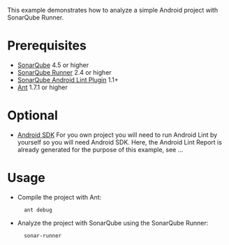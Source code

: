 This example demonstrates how to analyze a simple Android project with SonarQube Runner.

Prerequisites
=============
* [SonarQube](http://www.sonarsource.org/downloads/) 4.5 or higher
* [SonarQube Runner](http://docs.sonarqube.org/display/SONAR/Installing+and+Configuring+SonarQube+Runner) 2.4 or higher
* [SonarQube Android Lint Plugin](http://docs.sonarqube.org/display/SONAR/Android+Lint+Plugin) 1.1+
* [Ant](http://ant.apache.org/) 1.7.1 or higher

Optional
========
* [Android SDK](http://developer.android.com/sdk/index.html)
For you own project you will need to run Android Lint by yourself so you will need Android SDK.
Here, the Android Lint Report is already generated for the purpose of this example, see ...

Usage
=====
* Compile the project with Ant:

        ant debug

* Analyze the project with SonarQube using the SonarQube Runner:

        sonar-runner
